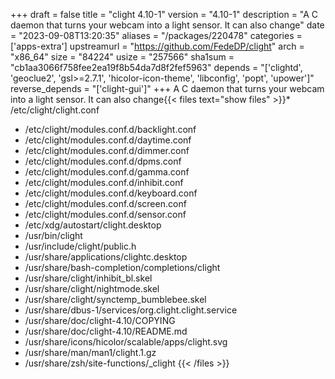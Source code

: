 +++
draft = false
title = "clight 4.10-1"
version = "4.10-1"
description = "A C daemon that turns your webcam into a light sensor. It can also change"
date = "2023-09-08T13:20:35"
aliases = "/packages/220478"
categories = ['apps-extra']
upstreamurl = "https://github.com/FedeDP/clight"
arch = "x86_64"
size = "84224"
usize = "257566"
sha1sum = "cb1aa3066f758fee2ea19f8b54da7d8f2fef5963"
depends = "['clightd', 'geoclue2', 'gsl>=2.7.1', 'hicolor-icon-theme', 'libconfig', 'popt', 'upower']"
reverse_depends = "['clight-gui']"
+++
A C daemon that turns your webcam into a light sensor. It can also change{{< files text="show files" >}}* /etc/clight/clight.conf
* /etc/clight/modules.conf.d/backlight.conf
* /etc/clight/modules.conf.d/daytime.conf
* /etc/clight/modules.conf.d/dimmer.conf
* /etc/clight/modules.conf.d/dpms.conf
* /etc/clight/modules.conf.d/gamma.conf
* /etc/clight/modules.conf.d/inhibit.conf
* /etc/clight/modules.conf.d/keyboard.conf
* /etc/clight/modules.conf.d/screen.conf
* /etc/clight/modules.conf.d/sensor.conf
* /etc/xdg/autostart/clight.desktop
* /usr/bin/clight
* /usr/include/clight/public.h
* /usr/share/applications/clightc.desktop
* /usr/share/bash-completion/completions/clight
* /usr/share/clight/inhibit_bl.skel
* /usr/share/clight/nightmode.skel
* /usr/share/clight/synctemp_bumblebee.skel
* /usr/share/dbus-1/services/org.clight.clight.service
* /usr/share/doc/clight-4.10/COPYING
* /usr/share/doc/clight-4.10/README.md
* /usr/share/icons/hicolor/scalable/apps/clight.svg
* /usr/share/man/man1/clight.1.gz
* /usr/share/zsh/site-functions/_clight
{{< /files >}}